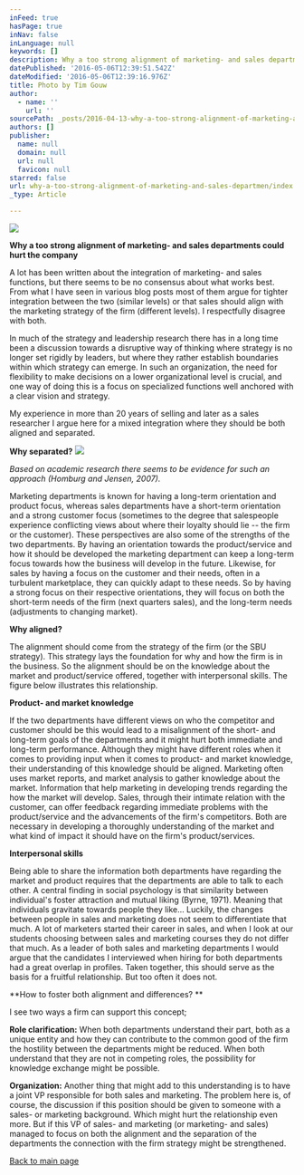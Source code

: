```yaml
---
inFeed: true
hasPage: true
inNav: false
inLanguage: null
keywords: []
description: Why a too strong alignment of marketing- and sales departments could hurt the company
datePublished: '2016-05-06T12:39:51.542Z'
dateModified: '2016-05-06T12:39:16.976Z'
title: Photo by Tim Gouw
author:
  - name: ''
    url: ''
sourcePath: _posts/2016-04-13-why-a-too-strong-alignment-of-marketing-and-sales-departmen.md
authors: []
publisher:
  name: null
  domain: null
  url: null
  favicon: null
starred: false
url: why-a-too-strong-alignment-of-marketing-and-sales-departmen/index.html
_type: Article

---
```

![](https://s3-us-west-2.amazonaws.com/the-grid-img/p/2fddde5baa9ed44125755c006f75674a0836292d.jpg)

**Why a too strong alignment of marketing- and sales departments could hurt the company**

A lot has been written about the integration of marketing- and sales functions, but there seems to be no consensus about what works best. From what I have seen in various blog posts most of them argue for tighter integration between the two (similar levels) or that sales should align with the marketing strategy of the firm (different levels). I respectfully disagree with both. 

In much of the strategy and leadership research there has in a long time been a discussion towards a disruptive way of thinking where strategy is no longer set rigidly by leaders, but where they rather establish boundaries within which strategy can emerge. In such an organization, the need for flexibility to make decisions on a lower organizational level is crucial, and one way of doing this is a focus on specialized functions well anchored with a clear vision and strategy. 

My experience in more than 20 years of selling and later as a sales researcher I argue here for a mixed integration where they should be both aligned and separated. 

**Why separated?**
![](https://the-grid-user-content.s3-us-west-2.amazonaws.com/eeccadfd-32ab-4da9-91ee-1e6fe0e7ab72.jpg)

_Based on academic research there seems to be evidence for such an approach (Homburg and Jensen, 2007)._

Marketing departments is known for having a long-term orientation and product focus, whereas sales departments have a short-term orientation and a strong customer focus (sometimes to the degree that salespeople experience conflicting views about where their loyalty should lie -- the firm or the customer). These perspectives are also some of the strengths of the two departments. By having an orientation towards the product/service and how it should be developed the marketing department can keep a long-term focus towards how the business will develop in the future. Likewise, for sales by having a focus on the customer and their needs, often in a turbulent marketplace, they can quickly adapt to these needs. So by having a strong focus on their respective orientations, they will focus on both the short-term needs of the firm (next quarters sales), and the long-term needs (adjustments to changing market). 

**Why aligned?**

The alignment should come from the strategy of the firm (or the SBU strategy). This strategy lays the foundation for why and how the firm is in the business. So the alignment should be on the knowledge about the market and product/service offered, together with interpersonal skills. The figure below illustrates this relationship.

**Product- and market knowledge**

If the two departments have different views on who the competitor and customer should be this would lead to a misalignment of the short- and long-term goals of the departments and it might hurt both immediate and long-term performance. Although they might have different roles when it comes to providing input when it comes to product- and market knowledge, their understanding of this knowledge should be aligned. Marketing often uses market reports, and market analysis to gather knowledge about the market. Information that help marketing in developing trends regarding the how the market will develop. Sales, through their intimate relation with the customer, can offer feedback regarding immediate problems with the product/service and the advancements of the firm's competitors. Both are necessary in developing a thoroughly understanding of the market and what kind of impact it should have on the firm's product/services. 

**Interpersonal skills**

Being able to share the information both departments have regarding the market and product requires that the departments are able to talk to each other. A central finding in social psychology is that similarity between individual's foster attraction and mutual liking (Byrne, 1971). Meaning that individuals gravitate towards people they like... Luckily, the changes between people in sales and marketing does not seem to differentiate that much. A lot of marketers started their career in sales, and when I look at our students choosing between sales and marketing courses they do not differ that much. As a leader of both sales and marketing departments I would argue that the candidates I interviewed when hiring for both departments had a great overlap in profiles. Taken together, this should serve as the basis for a fruitful relationship. But too often it does not. 

**How to foster both alignment and differences? **

I see two ways a firm can support this concept; 

**Role clarification:** When both departments understand their part, both as a unique entity and how they can contribute to the common good of the firm the hostility between the departments might be reduced. When both understand that they are not in competing roles, the possibility for knowledge exchange might be possible. 

**Organization:** Another thing that might add to this understanding is to have a joint VP responsible for both sales and marketing. The problem here is, of course, the discussion if this position should be given to someone with a sales- or marketing background. Which might hurt the relationship even more. But if this VP of sales- and marketing (or marketing- and sales) managed to focus on both the alignment and the separation of the departments the connection with the firm strategy might be strengthened.

[Back to main page][0]

[0]: https://thegrid.ai/passion-for-sales-management/